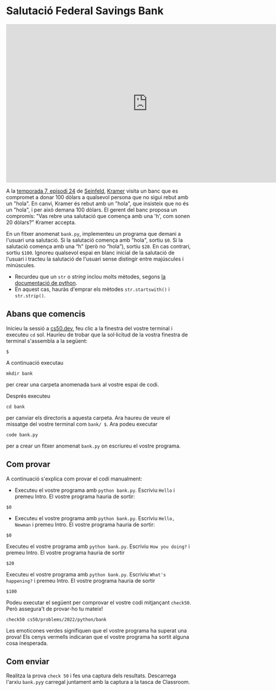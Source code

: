 # Salutació Federal Savings Bank
<iframe width="765" height="429" src="https://www.youtube.com/embed/IN6cJ_wGmsk" title="SEINFELD Bank Retention Pledge Must Say Hello 100 Dollars.wmv" frameborder="0" allow="accelerometer; autoplay; clipboard-write; encrypted-media; gyroscope; picture-in-picture; web-share" allowfullscreen></iframe>

A la [temporada 7, episodi 24](https://en.wikipedia.org/wiki/The_Invitations) de [Seinfeld](https://en.wikipedia.org/wiki/Seinfeld), [Kramer](https://en.wikipedia.org/wiki/Cosmo_Kramer) visita un banc que es compromet a donar 100 dòlars a qualsevol persona que no sigui rebut amb un "hola". En canvi, Kramer és rebut amb un "hola", que insisteix que no és un "hola", i per això demana 100 dòlars. El gerent del banc proposa un compromís: "Vas rebre una salutació que comença amb una 'h', com sonen 20 dòlars?" Kramer accepta.

En un fitxer anomenat `bank.py`, implementeu un programa que demani a l'usuari una salutació. Si la salutació comença amb "hola", sortiu `$0`. Si la salutació comença amb una “h” (però no “hola”), sortiu `$20`. En cas contrari, sortiu `$100`. Ignoreu qualsevol espai en blanc inicial de la salutació de l'usuari i tracteu la salutació de l'usuari sense distingir entre majúscules i minúscules.

- Recurdeu que un `str` o *string* inclou molts mètodes, segons [la documentació de python](https://docs.python.org/es/3/library/stdtypes.html#string-methods).
- En aquest cas, hauràs d'emprar els mètodes `str.startswith()` i `str.strip()`.

## Abans que comencis

Inicieu la sessió a [cs50.dev](https://cs50.dev/), feu clic a la finestra del vostre terminal i executeu `cd` sol. Hauríeu de trobar que la sol·licitud de la vostra finestra de terminal s'assembla a la següent:
```
$
```
A continuació executau
```
mkdir bank
```
per crear una carpeta anomenada `bank` al vostre espai de codi.

Després executeu
```
cd bank
```
per canviar els directoris a aquesta carpeta. Ara haureu de veure el missatge del vostre terminal com `bank/ $`. Ara podeu executar
```
code bank.py
```
per a crear un fitxer anomenat `bank.py` on escriureu el vostre programa.

## Com provar

A continuació s'explica com provar el codi manualment:

- Executeu el vostre programa amb `python bank.py`. Escriviu `Hello` i premeu Intro. El vostre programa hauria de sortir:
```
$0 
```
- Executeu el vostre programa amb `python bank.py`. Escriviu `Hello, Newman` i premeu Intro. El vostre programa hauria de sortir:
```
$0
```
Executeu el vostre programa amb `python bank.py`. Escriviu `How you doing?` i premeu Intro. El vostre programa hauria de sortir
```
$20
```
Executeu el vostre programa amb `python bank.py`. Escriviu `What's happening?` i premeu Intro. El vostre programa hauria de sortir
```
$100
```

Podeu executar el següent per comprovar el vostre codi mitjançant `check50`. Però assegura't de provar-ho tu mateix!
```
check50 cs50/problems/2022/python/bank
```
Les emoticones verdes signifiquen que el vostre programa ha superat una prova! Els cenys vermells indicaran que el vostre programa ha sortit alguna cosa inesperada. 

## Com enviar

Realitza la prova `check 50` i fes una captura dels resultats. Descarrega l'arxiu `bank.py`y carregal juntament amb la captura a la tasca de Classroom.
